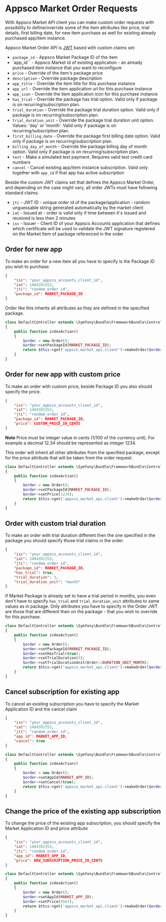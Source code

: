Appsco Market Order Requests
============================

With Appsco Market API client you can make custom order requests with possibility to define/override some of the
item attributes like price, trial details, first billing date, for new item purchase as well for existing
already purchased app/item instance.

Appsco Market Order API is [JWT](http://self-issued.info/docs/draft-ietf-oauth-json-web-token.html) based with
custom claims set:
 * `package_id` - Appsco Market Package ID of the item
 * `app_id`` - Appsco Market id of existing application - an already purchased item instance that you want to reconfigure
 * `price` - Override of the item's package price
 * `description` - Override package description
 * `app_title` - Override the item title for this purchase instance
 * `app_url` - Override the item application url for this purchase instance
 * `app_icon` - Override the item application icon for this purchase instance
 * `has_trial` - Override the package has trial option. Valid only if package is on recurring/subscription plan.
 * `trial_duration` - Override the package trial duration option. Valid only if package is on recurring/subscription plan.
 * `trial_duration_unit` - Override the package trial duration unit option. Values: 'day' or 'month'. Valid only if package is on recurring/subscription plan.
 * `first_billing_date` - Override the package first billing date option. Valid only if package is on recurring/subscription plan.
 * `billing_day_of_month` - Override the package billing day of month option. Valid only if package is on recurring/subscription plan.
 * `test` - Make a simulated test payment. Requires valid test credit card numbers
 * `cancel` - Cancel existing app/item instance subscription. Valid only together with `app_id` if that app has active subscription


Beside the custom JWT claims set that defines the Appsco Market Order, and depending on the case might vary, all order
JWTs must have following standard claims:
 * `jti` - JWT ID - unique order id of the package/application - random unguessable string generated automatically by the market client
 * `iat` - Issued at - order is valid only if time between it's issued and received is less then 2 minutes
 * `iss` - Issuer - Client ID of your Appsco Accounts application that defines which certificate will be used to validate the JWT signature registered on the Market Item of package referenced in the order


Order for new app
-----------------

To make an order for a new item all you have to specify is the Package ID you wish to purchase.

``` json
{
    "iss": "your_appsco_accounts_client_id",
    "iat": 1404392353,
    "jti": "random_order_id",
    "package_id": MARKET_PACKAGE_ID
}
```

Order like this inherits all attributes as they are defined in the specified package.


``` php
class DefaultController extends \Symfony\Bundle\FrameworkBundle\Controller\Controller
{
    public function indexAction()
    {
        $order = new Order();
        $order->setPackageId(MARKET_PACKAGE_ID);
        return $this->get('appsco_market_api.client')->makeOrder($order);
    }
}
```


Order for new app with custom price
-----------------------------------

To make an order with custom price, beside Package ID you also should specify the price.

``` json
{
    "iss": "your_appsco_accounts_client_id",
    "iat": 1404392353,
    "jti": "random_order_id",
    "package_id": MARKET_PACKAGE_ID,
    "price": CUSTOM_PRICE_IN_CENTS
}
```

**Note** Price must be integer value in cents (1/100 of the currency unit). For example a decimal 12.34
should be represented as integer 1234.

This order will inherit all other attributes from the specified package, except for the price attribute that will
be taken from the order request.

``` php
class DefaultController extends \Symfony\Bundle\FrameworkBundle\Controller\Controller
{
    public function indexAction()
    {
        $order = new Order();
        $order->setPackageId(MARKET_PACKAGE_ID);
        $order->setPrice(1234);
        return $this->get('appsco_market_api.client')->makeOrder($order);
    }
}
```


Order with custom trial duration
--------------------------------

To make an order with trial duration different then the one specified in the package you should specify those trial
claims in the order.

``` json
{
    "iss": "your_appsco_accounts_client_id",
    "iat": 1404392353,
    "jti": "random_order_id",
    "package_id": MARKET_PACKAGE_ID,
    "has_trial": true,
    "trial_duration": 3,
    "trial_duration_unit": "month"
}
```

If Market Package is already set to have a trial period in months, you even don't have to specify `has_trial` and
`trial_duration_unit` attributes to same values as in package. Only attributes you have to specify in the Order JWT
are those that are different then on the package - that you wish to override for this purchase.

``` php
class DefaultController extends \Symfony\Bundle\FrameworkBundle\Controller\Controller
{
    public function indexAction()
    {
        $order = new Order();
        $order->setPackageId(MARKET_PACKAGE_ID);
        $order->setHasTrial(true);
        $order->setTrialDuration(3);
        $order->setTrialDurationUnit(Order::DURATION_UNIT_MONTH);
        return $this->get('appsco_market_api.client')->makeOrder($order);
    }
}
```


Cancel subscription for existing app
------------------------------------

To cancel an existing subscription you have to specify the Market Application ID and the cancel claim

``` json
{
    "iss": "your_appsco_accounts_client_id",
    "iat": 1404392353,
    "jti": "random_order_id",
    "app_id": MARKET_APP_ID,
    "cancel": true
}
```

``` php
class DefaultController extends \Symfony\Bundle\FrameworkBundle\Controller\Controller
{
    public function indexAction()
    {
        $order = new Order();
        $order->setAppId(MARKET_APP_ID);
        $order->setCancel(true);
        return $this->get('appsco_market_api.client')->makeOrder($order);
    }
}
```


Change the price of the existing app subscription
-------------------------------------------------

To change the price of the existing app subscription, you should specify the Market Application ID and price attribute

``` json
{
    "iss": "your_appsco_accounts_client_id",
    "iat": 1404392353,
    "jti": "random_order_id",
    "app_id": MARKET_APP_ID,
    "price": NEW_SUBSCRIPTION_PRICE_IN_CENTS
}
```

``` php
class DefaultController extends \Symfony\Bundle\FrameworkBundle\Controller\Controller
{
    public function indexAction()
    {
        $order = new Order();
        $order->setAppId(MARKET_APP_ID);
        $order->setPrice(4567);
        return $this->get('appsco_market_api.client')->makeOrder($order);
    }
}
```

